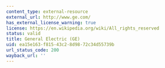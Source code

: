 ```yaml
---
content_type: external-resource
external_url: http://www.ge.com/
has_external_license_warning: true
license: https://en.wikipedia.org/wiki/All_rights_reserved
status: valid
title: General Electric (GE)
uid: ea15e163-f815-43c2-8d98-72c34d55739b
url_status_code: 200
wayback_url: ''
---
```


